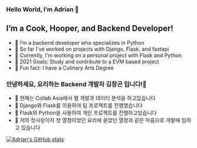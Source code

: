 ### Hello World, I’m Adrian 👋
## I’m a Cook, Hooper, and Backend Developer!
- 🔭 I’m a backend developer who specializes in Python
- 👀 So far I've worked on projects with Django, Flask, and fastapi
- 🌱 Currently, I'm working on a personal project with Flask and Python
- 🥅 2021 Goals: Study and contribute to a EVM based project
- 🍄 Fun fact: I have a Culinary Arts Degree

### 안녕하세요, 요리하는 Backend 개발자 김창곤 입니다!👋
- 🏃 현재는 Collab Asia에서 웹 개발과 데이터 분석을 하고있습니다
- 👥 Django와 Flask를 이용하여 팀 프로젝트를 진행했습니다
- 🎒 Flask와 Python을 사용하여 개인 프로젝트를 진행하고있습니다
- 🌲 저의 첫사랑이자 첫 열정이었던 요리에 쏟았던 열정과 같은 마음으로 개발에 임하고 있습니다

[![Adrian's GitHub stats](https://github-readme-stats.vercel.app/api?username=xanthangum1&count_private=true)](https://github.com/anuraghazra/github-readme-stats)

